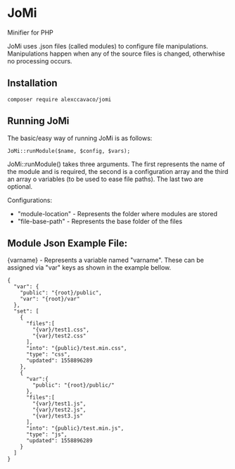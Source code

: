 # JoMi
Minifier for PHP

JoMi uses .json files (called modules) to configure file manipulations.
Manipulations happen when any of the source files is changed, otherwhise no processing occurs.

## Installation

```
composer require alexccavaco/jomi
```

## Running JoMi

The basic/easy way of running JoMi is as follows:

```
JoMi::runModule($name, $config, $vars);
```

JoMi::runModule() takes three arguments. The first represents the name of the module and is required, the second is a configuration array and the third an array o variables (to be used to ease file paths). The last two are optional.

Configurations:
- "module-location" - Represents the folder where modules are stored
- "file-base-path" - Represents the base folder of the files

## Module Json Example File:

{varname} - Represents a variable named "varname".
These can be assigned via "var" keys as shown in the example bellow.

```
{
  "var": {
    "public": "{root}/public",
    "var": "{root}/var"
  },
  "set": [
    {
      "files":[
        "{var}/test1.css",
        "{var}/test2.css"
      ],
      "into": "{public}/test.min.css",
      "type": "css",
      "updated": 1558896289
    },
    {
      "var":{
        "public": "{root}/public/"
      },
      "files":[
        "{var}/test1.js",
        "{var}/test2.js",
        "{var}/test3.js"
      ],
      "into": "{public}/test.min.js",
      "type": "js",
      "updated": 1558896289
    }
  ]
}
```
